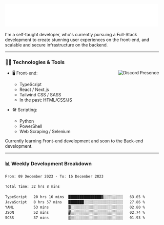 <img src="assets/wave.svg" alt=":wave:" />

I'm a self-taught developer, who's currently pursuing a Full-Stack development to create stunning user experiences on the front-end, and scalable and secure infrastructure on the backend.

---

### 🧑‍💻 Technologies & Tools

<a href="https://discord.com/users/414304208649453568" target="_blank" rel="nofollow">
   <img src="https://lanyard-profile-readme.vercel.app/api/414304208649453568?idleMessage=Probably%20doing%20something%20else..." alt="Discord Presence" align="right">
</a>

- 🖥️ Front-end:

  - TypeScript
  - React / Next.js
  - Tailwind CSS / SASS
  - In the past: HTML/CSS/JS

- 🛠 Scripting:

  - Python
  - PowerShell
  - Web Scraping / Selenium

Currently learning Front-end development and soon to the Back-end development.

---

### 📊 Weekly Development Breakdown

<!-- ![ccrsxx's GitHub Stats](https://github-readme-stats.vercel.app/api?username=ccrsxx&count_private=true&theme=tokyonight) -->
<!-- ![ccrsxx's Top Langs](https://github-readme-stats.vercel.app/api/top-langs/?username=ccrsxx&hide=lua,java,html&theme=tokyonight) -->

<!--START_SECTION:waka-->

```txt
From: 09 December 2023 - To: 16 December 2023

Total Time: 32 hrs 8 mins

TypeScript   20 hrs 16 mins  ███████████████▓░░░░░░░░░   63.05 %
JavaScript   8 hrs 57 mins   ███████░░░░░░░░░░░░░░░░░░   27.86 %
YAML         53 mins         ▓░░░░░░░░░░░░░░░░░░░░░░░░   02.80 %
JSON         52 mins         ▓░░░░░░░░░░░░░░░░░░░░░░░░   02.74 %
SCSS         37 mins         ▒░░░░░░░░░░░░░░░░░░░░░░░░   01.93 %
```

<!--END_SECTION:waka-->
